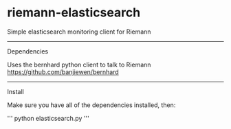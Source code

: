 riemann-elasticsearch
=====================

Simple elasticsearch monitoring client for Riemann

---
Dependencies

Uses the bernhard python client to talk to Riemann  https://github.com/banjiewen/bernhard

---
Install

Make sure you have all of the dependencies installed, then:

''' 
python elasticsearch.py
'''
